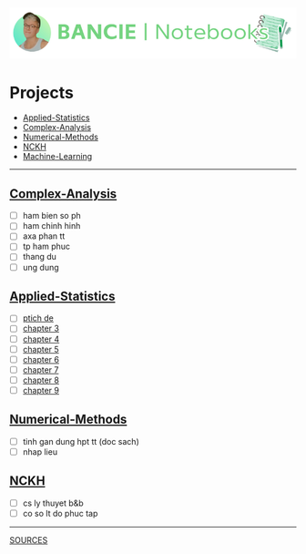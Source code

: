 <a href="https://web.facebook.com/ngchibangg?__cft__[0]=AZUZx_Pe8u4-tiSh77gJQ1HR1YJ7SNb7CqCvr0Hkf8oO69J2fwebFyWGl9r68Kg3WmgWsUa-RCwdT2HzRTdCC8WW45Gtx_wO4AjBJKgfcLuIG94XDOYjlqq7SbS4q4D-KTjM8_CR_GQ5ZkeG7cliEFmlX6VyeDFxH5Jo8ubWPIg60g&__tn__=-]C%2CP-R" target="_blank">
  <picture>
    <source media="(prefers-color-scheme: dark)" srcset="https://github.com/Bancie/notebook.maths/blob/900df04cbf2cc92e53be20c0243b25c1a3060722/Ba%CC%89n%20sao%20cu%CC%89a%20BANCIE.png" style="max-width: 100%; width: 400px; margin-bottom: 20px">
    <p align="center"> 
    <img alt="Bancie logo" src="https://github.com/Bancie/notebook.maths/blob/900df04cbf2cc92e53be20c0243b25c1a3060722/Ba%CC%89n%20sao%20cu%CC%89a%20BANCIE.png" width="600px">
    </p>
  </picture>
</a>
<h3></h3>

# Projects
- [Applied-Statistics](https://github.com/Bancie/notebook.maths/blob/main/Applied-Statistics/as.ipynb)
- [Complex-Analysis](https://github.com/Bancie/notebook.maths/blob/main/Complex-Analysis/ca.ipynb)
- [Numerical-Methods](https://github.com/Bancie/notebook.maths/blob/main/Numerical-Methods/nm.ipynb)
- [NCKH](https://github.com/Bancie/notebook.maths/blob/main/NCKH/nckh.ipynb)
- [Machine-Learning](https://github.com/Bancie/notebook.maths/blob/main/Machine-Learning/ml.ipynb)
---
## [Complex-Analysis](https://github.com/Bancie/notebook.maths/blob/main/Complex-Analysis/ca.ipynb)
- [ ] ham bien so ph
- [ ] ham chinh hinh
- [ ] axa phan tt
- [ ] tp ham phuc
- [ ] thang du
- [ ] ung dung
## [Applied-Statistics](https://github.com/Bancie/notebook.maths/blob/main/Applied-Statistics/as.ipynb)
- [ ] [ptich de](https://github.com/Bancie/notebook.maths/blob/2eddeb71c5562585a52fdeef1ff7b71df4163ebd/Applied-Statistics/as.ipynb)
- [ ] [chapter 3](https://github.com/Bancie/notebook.maths/blob/2eddeb71c5562585a52fdeef1ff7b71df4163ebd/Applied-Statistics/as.ipynb)
- [ ] [chapter 4](https://github.com/Bancie/notebook.maths/blob/2eddeb71c5562585a52fdeef1ff7b71df4163ebd/Applied-Statistics/as.ipynb)
- [ ] [chapter 5](https://github.com/Bancie/notebook.maths/blob/2eddeb71c5562585a52fdeef1ff7b71df4163ebd/Applied-Statistics/as.ipynb)
- [ ] [chapter 6](https://github.com/Bancie/notebook.maths/blob/2eddeb71c5562585a52fdeef1ff7b71df4163ebd/Applied-Statistics/as.ipynb)
- [ ] [chapter 7](https://github.com/Bancie/notebook.maths/blob/2eddeb71c5562585a52fdeef1ff7b71df4163ebd/Applied-Statistics/as.ipynb)
- [ ] [chapter 8](https://github.com/Bancie/notebook.maths/blob/2eddeb71c5562585a52fdeef1ff7b71df4163ebd/Applied-Statistics/as.ipynb)
- [ ] [chapter 9](https://github.com/Bancie/notebook.maths/blob/2eddeb71c5562585a52fdeef1ff7b71df4163ebd/Applied-Statistics/as.ipynb)
## [Numerical-Methods](https://github.com/Bancie/notebook.maths/blob/main/Numerical-Methods/nm.ipynb)
- [ ] tinh gan dung hpt tt (doc sach)
- [ ] nhap lieu
## [NCKH](https://github.com/Bancie/notebook.maths/blob/main/NCKH/nckh.ipynb)
- [ ] cs ly thuyet b&b
- [ ] co so lt do phuc tap
---
[SOURCES](https://drive.google.com/drive/u/1/folders/1HARdf9ZS6k-OPniwOIoeQKNms1sTe28c)
